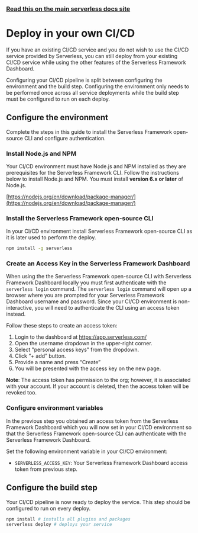 <!--
title: Serverless Dashboard - Running in your own CI/CD
menuText: Deploy in your own CI/CD
menuOrder: 8
layout: Doc
-->

<!-- DOCS-SITE-LINK:START automatically generated  -->

### [Read this on the main serverless docs site](https://serverless.com/framework/docs/guides/cicd/running-in-your-own-cicd/)

<!-- DOCS-SITE-LINK:END -->

# Deploy in your own CI/CD

If you have an existing CI/CD service and you do not wish to use the CI/CD service provided by Serverless, you can still deploy from your existing CI/CD service while using the other features of the Serverless Framework Dashboard.

Configuring your CI/CD pipeline is split between configuring the environment and the build step. Configuring the environment only needs to be performed once across all service deployments while the build step must be configured to run on each deploy.

## Configure the environment

Complete the steps in this guide to install the Serverless Framework open-source CLI and configure authentication.

### Install Node.js and NPM

Your CI/CD environment must have Node.js and NPM installed as they are prerequisites for the Serverless Framework CLI. Follow the instructions below to install Node.js and NPM. You must install **version 6.x or later** of Node.js.

[https://nodejs.org/en/download/package-manager/](https://nodejs.org/en/download/package-manager/)

### Install the Serverless Framework open-source CLI

In your CI/CD environment install Serverless Framework open-source CLI as it is later used to perform the deploy.

```sh
npm install -g serverless
```

### Create an Access Key in the Serverless Framework Dashboard

When using the the Serverless Framework open-source CLI with Serverless Framework Dashboard locally you must first authenticate with the `serverless login` command. The `serverless login` command will open up a browser where you are prompted for your Serverless Framework Dashboard username and password. Since your CI/CD environment is non-interactive, you will need to authenticate the CLI using an access token instead.

Follow these steps to create an access token:

1. Login to the dashboard at https://app.serverless.com/
2. Open the username dropdown in the upper-right corner.
3. Select "personal access keys" from the dropdown.
4. Click “+ add” button.
5. Provide a name and press “Create”
6. You will be presented with the access key on the new page.

**Note**: The access token has permission to the org; however, it is associated with your account. If your account is deleted, then the access token will be revoked too.

### Configure environment variables

In the previous step you obtained an access token from the Serverless Framework Dashboard which you will now set in your CI/CD environment so that the Serverless Framework open-source CLI can authenticate with the Serverless Framework Dashboard.

Set the following environment variable in your CI/CD environment:

- `SERVERLESS_ACCESS_KEY`: Your Serverless Framework Dashboard access token from previous step.

## Configure the build step

Your CI/CD pipeline is now ready to deploy the service. This step should be configured to run on every deploy.

```sh
npm install # installs all plugins and packages
serverless deploy # deploys your service
```
